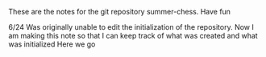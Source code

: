 These are the notes for the git repository summer-chess. Have fun

6/24
Was originally unable to edit the initialization of the repository.
Now I am making this note so that I can keep track of what was created and what was initialized
Here we go

